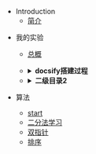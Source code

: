 * Introduction
    * [简介](README.md)


- 我的实验
    - [总概](README.md)
    - <details><summary><b>docsify搭建过程</b></summary>
      <p>

        - [docsify官网](https://docsify.js.org/)
        - [参考文档略修改](/zh-cn/refer.md)
        - [我的创作历程](/zh-cn/mybuild.md)
        - <details><summary><b>我的记录 测试</b></summary>
          <p>
          
            - [测试页面一](/zh-cn/test1.md)
            - [测试页面二](/zh-cn/test2.md)
            - [画个圣诞树](/zh-cn/za.md)

          </p>
          
          </details>
        
      </p>

      </details>
    - <details><summary><b>二级目录2</b></summary>
      <p>

        - [实例1](/zh-cn/test1.md)
        - [实例2](/zh-cn/test2.md)
        - [实例3](README.md)
        - [实例4](README.md)
        - [实例5](README.md)
        - <details><summary><b>三级目录</b></summary>
          <p>

            - [实例1](/zh-cn/test1.md)
            - [实例2](/zh-cn/test2.md)
            - [实例3](README.md)
            - [实例4](README.md)
            - [实例5](README.md)

          </p>
          </details>

      </p>
      </details>

- 算法  
    - [start](/zh-cn/算法/readme.md)
    - [二分法学习](/zh-cn/算法/二分法学习.md)
    - [双指针](/zh-cn/算法/双指针.md)
    - [排序](/zh-cn/算法/排序.md)


